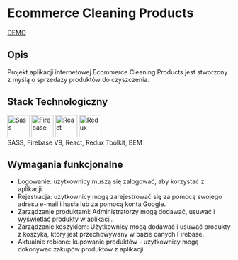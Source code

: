 # Ecommerce Cleaning Products
[DEMO](https://ecommerce-cleaning-products.web.app)
## Opis
<p> Projekt aplikacji internetowej Ecommerce Cleaning Products jest stworzony z myślą o sprzedaży produktów do czyszczenia. </p>

## Stack Technologiczny
<div>
	<img height="50" src="https://user-images.githubusercontent.com/25181517/192158956-48192682-23d5-4bfc-9dfb-6511ade346bc.png" alt="Sass" title="Sass" />
	<img height="50" src="https://user-images.githubusercontent.com/25181517/189716855-2c69ca7a-5149-4647-936d-780610911353.png" alt="Firebase" title="Firebase" />
	<img height="50" src="https://user-images.githubusercontent.com/25181517/183897015-94a058a6-b86e-4e42-a37f-bf92061753e5.png" alt="React" title="React" />
<img height="50" src="https://user-images.githubusercontent.com/25181517/187896150-cc1dcb12-d490-445c-8e4d-1275cd2388d6.png" alt="Redux" title="Redux" />
</div>
SASS, Firebase V9, React, Redux Toolkit, BEM

## Wymagania funkcjonalne
<ul>
  <li>Logowanie: użytkownicy muszą się zalogować, aby korzystać z aplikacji.</li>
  <li>Rejestracja: użytkownicy mogą zarejestrować się za pomocą swojego adresu e-mail i hasła lub za pomocą konta Google.</li>
  <li>Zarządzanie produktami: Administratorzy mogą dodawać, usuwać i wyświetlać produkty w aplikacji.</li>
  <li>Zarządzanie koszykiem: Użytkownicy mogą dodawać i usuwać produkty z koszyka, który jest przechowywany w bazie danych Firebase.</li>
  <li>Aktualnie robione: kupowanie produktów - użytkownicy mogą dokonywać zakupów produktów z aplikacji.</li>
</ul>

